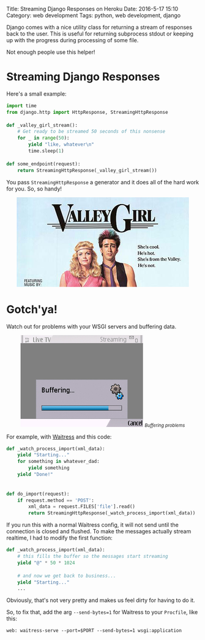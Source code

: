 Title: Streaming Django Responses on Heroku
Date: 2016-5-17 15:10
Category: web development
Tags: python, web development, django 


Django comes with a nice utility class for returning a stream of responses
back to the user. This is useful for returning subprocess stdout or keeping
up with the progress during processing of some file.

Not enough people use this helper! 

# Streaming Django Responses

Here's a small example:

```python
import time
from django.http import HttpResponse, StreamingHttpResponse

def _valley_girl_stream():
    # Get ready to be streamed 50 seconds of this nonsense
    for _ in range(50):
        yield "like, whatever\n"
        time.sleep(1)

def some_endpoint(request):
    return StreamingHttpResponse(_valley_girl_stream())

```

You pass `StreamingHttpResponse` a generator and it does all of the hard
work for you. So, so handy!



<p align="center" class="image-wrapper">
    <img src="images/valley_girl.jpg" class="img-responsive" alt="Valley Girl">
</p>















# Gotch'ya!
 
Watch out for problems with your WSGI servers and buffering data.









<p align="center" class="image-wrapper">
    <img src="images/buffering.jpg" class="img-responsive" alt="Buffering problems">
    <i><small>Buffering problems</small></i>
</p>







For example, with [Waitress](http://docs.pylonsproject.org/projects/waitress/en/latest/) and this code:

```python
def _watch_process_import(xml_data):
    yield "Starting..."
    for something in whatever_dad:
        yield something
    yield "Done!"


def do_import(request):
    if request.method == 'POST':
        xml_data = request.FILES['file'].read()
        return StreamingHttpResponse(_watch_process_import(xml_data))
```

If you run this with a normal Waitress config, it will not send until the connection is closed and flushed.
To make the messages actually stream realtime, I had to modify the first function:

```python
def _watch_process_import(xml_data):
    # this fills the buffer so the messages start streaming
    yield "@" * 50 * 1024
    
    # and now we get back to business...
    yield "Starting..."
    ...
```

Obviously, that's not very pretty and makes us feel dirty for having to do it.

So, to fix that, add the arg `--send-bytes=1` for Waitress to your `Procfile`, like this:

```
web: waitress-serve --port=$PORT --send-bytes=1 wsgi:application
```




